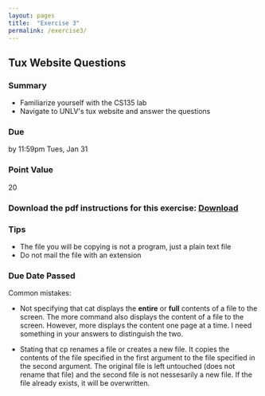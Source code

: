 ```yaml
---
layout: pages
title:  "Exercise 3"
permalink: /exercise3/
---
```


## Tux Website Questions 

### Summary

- Familiarize yourself with the CS135 lab
- Navigate to UNLV's tux website and answer the questions

### Due
by 11:59pm Tues, Jan 31

### Point Value
20

### Download the pdf instructions for this exercise: [Download](https://github.com/jeungsook/cs135/blob/master/exercises/pdf/CS%20135%20Spring%202017%20Exercise%20%233.pdf)

### Tips
- The file you will be copying is not a program, just a plain text file
- Do not mail the file with an extension

### Due Date Passed

Common mistakes: 

- Not specifying that cat displays the **entire** or **full** contents of a file to the screen. The more command also displays the content of a file to the screen. However, more displays the content one page at a time. I need something in your answers to distinguish the two.

- Stating that cp renames a file or creates a new file. It copies the contents of the file specified in the first argument to the file specified in the second argument. The original file is left untouched (does not rename that file) and the second file is not nessesarily a new file. If the file already exists, it will be overwritten.

